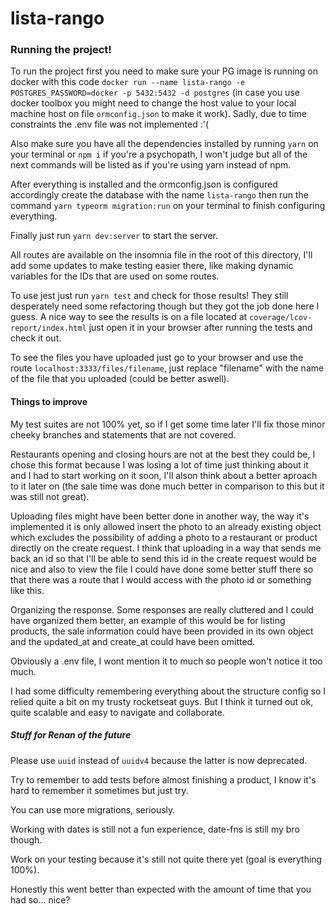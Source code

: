# lista-rango

### Running the project!

To run the project first you need to make sure your PG image is running on docker with this code `docker run --name lista-rango -e POSTGRES_PASSWORD=docker -p 5432:5432 -d postgres` (in case you use docker toolbox you might need to change the host value to your local machine host on file `ormconfig.json` to make it work). Sadly, due to time constraints the .env file was not implemented :'(

Also make sure you have all the dependencies installed by running `yarn` on your terminal or `npm i` if you're a psychopath, I won't judge but all of the next commands will be listed as if you're using yarn instead of npm.

After everything is installed and the ormconfig.json is configured accordingly create the database with the name `lista-rango` then run the command `yarn typeorm migration:run` on your terminal to finish configuring everything.

Finally just run `yarn dev:server` to start the server.

All routes are available on the insomnia file in the root of this directory, I'll add some updates to make testing easier there, like making dynamic variables for the IDs that are used on some routes.

To use jest just run `yarn test` and check for those results! They still desperately need some refactoring though but they got the job done here I guess. A nice way to see the results is on a file located at `coverage/lcov-report/index.html` just open it in your browser after running the tests and check it out.

To see the files you have uploaded just go to your browser and use the route `localhost:3333/files/filename`, just replace "filename" with the name of the file that you uploaded (could be better aswell).

#### Things to improve

My test suites are not 100% yet, so if I get some time later I'll fix those minor cheeky branches and statements that are not covered.

Restaurants opening and closing hours are not at the best they could be, I chose this format because I was losing a lot of time just thinking about it and I had to start working on it soon, I'll alson think about a better aproach to it later on (the sale time was done much better in comparison to this but it was still not great).

Uploading files might have been better done in another way, the way it's implemented it is only allowed insert the photo to an already existing object which excludes the possibility of adding a photo to a restaurant or product directly on the create request. I think that uploading in a way that sends me back an id so that I'll be able to send this id in the create request would be nice and also to view the file I could have done some better stuff there so that there was a route that I would access with the photo id or something like this. 

Organizing the response. Some responses are really cluttered and I could have organized them better, an example of this would be for listing products, the sale information could have been provided in its own object and the updated_at and create_at could have been omitted.

Obviously a .env file, I wont mention it to much so people won't notice it too much.

I had some difficulty remembering everything about the structure config so I relied quite a bit on my trusty rocketseat guys. But I think it turned out ok, quite scalable and easy to navigate and collaborate.

##### Stuff for Renan of the future

Please use `uuid` instead of `uuidv4` because the latter is now deprecated.

Try to remember to add tests before almost finishing a product, I know it's hard to remember it sometimes but just try.

You can use more migrations, seriously.

Working with dates is still not a fun experience, date-fns is still my bro though.

Work on your testing because it's still not quite there yet (goal is everything 100%).

Honestly this went better than expected with the amount of time that you had so... nice?
